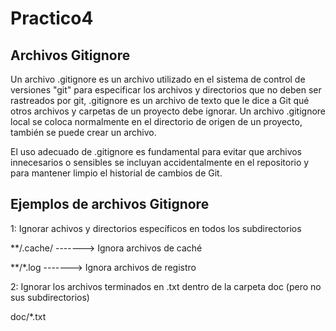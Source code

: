 # Practico4

## Archivos Gitignore

Un archivo .gitignore es un archivo utilizado en el sistema de control de versiones "git" para especificar los archivos y directorios que no deben ser rastreados por git, .gitignore es un archivo de texto que le dice a Git qué otros archivos y carpetas de un proyecto debe ignorar. Un archivo .gitignore local se coloca normalmente en el directorio de origen de un proyecto, también se puede crear un archivo.

El uso adecuado de .gitignore es fundamental para evitar que archivos innecesarios o sensibles se incluyan accidentalmente en el repositorio y para mantener limpio el historial de cambios de Git.

## Ejemplos de archivos Gitignore

1: Ignorar achivos y directorios específicos en todos los subdirectorios

   **/.cache/    -------> Ignora archivos de caché

   **/*.log      -------> Ignora archivos de registro
   
   
2: Ignorar los archivos terminados en .txt dentro de la carpeta doc (pero no sus subdirectorios)
  
   doc/*.txt



